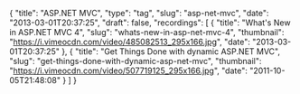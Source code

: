 {
  "title": "ASP.NET MVC",
  "type": "tag",
  "slug": "asp-net-mvc",
  "date": "2013-03-01T20:37:25",
  "draft": false,
  "recordings": [
    {
      "title": "What's New in ASP.NET MVC 4",
      "slug": "whats-new-in-asp-net-mvc-4",
      "thumbnail": "https://i.vimeocdn.com/video/485082513_295x166.jpg",
      "date": "2013-03-01T20:37:25"
    },
    {
      "title": "Get Things Done with dynamic ASP.NET MVC",
      "slug": "get-things-done-with-dynamic-asp-net-mvc",
      "thumbnail": "https://i.vimeocdn.com/video/507719125_295x166.jpg",
      "date": "2011-10-05T21:48:08"
    }
  ]
}
